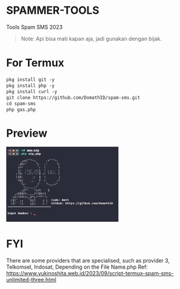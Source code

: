 # SPAMMER-TOOLS
Tools Spam SMS 2023
> Note: Api bisa mati kapan aja, jadi gunakan dengan bijak.

# For Termux
```
pkg install git -y
pkg install php -y
pkg install curl -y
git clone https://github.com/DomathID/spam-sms.git
cd spam-sms
php gas.php
```
# Preview
<img src="preview.jpg" width="300px" height="200px">

# FYI
There are some providers that are specialised, such as provider 3, Telkomsel, Indosat, Depending on the File Name.php
Ref: 
<a href="https://www.yukinoshita.web.id/2023/09/script-termux-spam-sms-unlimited-three.html" rel="sponsored">https://www.yukinoshita.web.id/2023/09/script-termux-spam-sms-unlimited-three.html</a> 
